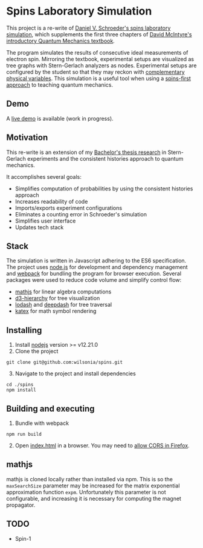 # Spins Laboratory Simulation

This project is a re-write of [Daniel V. Schroeder's spins laboratory simulation](https://physics.weber.edu/schroeder/software/Spins.html), which supplements the first three chapters of [David McIntyre's introductory Quantum Mechanics textbook](https://www.pearson.com/us/higher-education/program/Mc-Intyre-Quantum-Mechanics/PGM64990.html).

The program simulates the results of consecutive ideal measurements of electron spin. Mirroring the textbook, experimental setups are visualized as tree graphs with Stern-Gerlach analyzers as nodes. Experimental setups are configured by the student so that they may reckon with [complementary physical variables](https://en.wikipedia.org/wiki/Complementarity_(physics)). This simulation is a useful tool when using a [spins-first approach](file:///tmp/mozilla_geo0/PERC15_Sadaghiani.pdf) to teaching quantum mechanics.

## Demo
A [live demo](https://wilsonia.github.io/spins/) is available (work in progress).

## Motivation
This re-write is an extension of my [Bachelor's thesis research](https://nwilson.dev/quantum) in Stern-Gerlach experiments and the consistent histories approach to quantum mechanics.

It accomplishes several goals:
- Simplifies computation of probabilities by using the consistent histories approach
- Increases readability of code
- Imports/exports experiment configurations
- Eliminates a counting error in Schroeder's simulation
- Simplifies user interface
- Updates tech stack

## Stack
The simulation is written in Javascript adhering to the ES6 specification. The project uses [node.js](https://nodejs.org/en/) for development and dependency management and [webpack](https://webpack.js.org/) for bundling the program for browser execution.
Several packages were used to reduce code volume and simplify control flow:
- [mathjs](https://mathjs.org/) for linear algebra computations
- [d3-hierarchy](https://github.com/d3/d3-hierarchy) for tree visualization
- [lodash](https://lodash.com) and [deepdash](https://deepdash.io) for tree traversal
- [katex](https://katex.org/) for math symbol rendering

## Installing
1. Install [nodejs](https://nodejs.org/en/download/) version >= v12.21.0
2. Clone the project
```shell
git clone git@github.com:wilsonia/spins.git
```
3. Navigate to the project and install dependencies
```shell
cd ./spins
npm install
```

## Building and executing
1. Bundle with webpack
```shell
npm run build
````
2. Open [index.html](index.html) in a browser. You may need to [allow CORS in Firefox](https://stackoverflow.com/a/48957475).

## mathjs
mathjs is cloned locally rather than installed via npm. This is so the `maxSearchSize` parameter may be increased for the matrix exponential approximation function `expm`. Unfortunately this parameter is not configurable, and increasing it is necessary for computing the magnet propagator.

## TODO
- Spin-1
